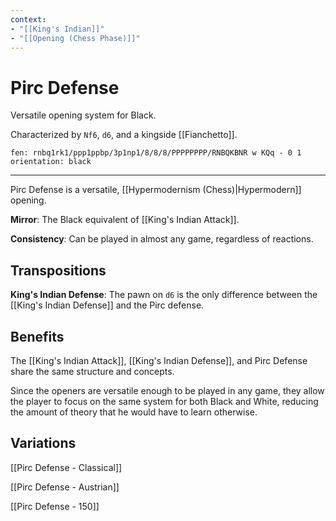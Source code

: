 ```yaml
---
context:
- "[[King's Indian]]"
- "[[Opening (Chess Phase)]]"
---
```


# Pirc Defense

Versatile opening system for Black.

Characterized by `Nf6`, `d6`, and a kingside [[Fianchetto]].

```chesser
fen: rnbq1rk1/ppp1ppbp/3p1np1/8/8/8/PPPPPPPP/RNBQKBNR w KQq - 0 1
orientation: black
```

---

Pirc Defense is a versatile, [[Hypermodernism (Chess)|Hypermodern]] opening.

**Mirror**: The Black equivalent of [[King's Indian Attack]].

**Consistency**: Can be played in almost any game, regardless of reactions.

## Transpositions

**King's Indian Defense**: The pawn on `d6` is the only difference between the [[King's Indian Defense]] and the Pirc defense.

## Benefits

The [[King's Indian Attack]], [[King's Indian Defense]], and Pirc Defense share the same structure and concepts.

Since the openers are versatile enough to be played in any game, they allow the player to focus on the same system for both Black and White, reducing the amount of theory that he would have to learn otherwise.

## Variations

[[Pirc Defense - Classical]]

[[Pirc Defense - Austrian]]

[[Pirc Defense - 150]]
